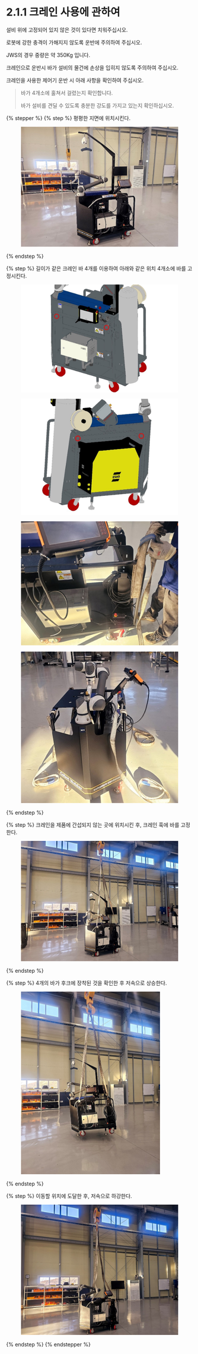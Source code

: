 # 2.1.1 크레인 사용에 관하여

설비 위에 고정되어 있지 않은 것이 있다면 치워주십시오.

로봇에 강한 충격이 가해지지 않도록 운반에 주의하여 주십시오.

JWS의 경우 중량은 약 350Kg 입니다.

크레인으로 운반시 바가 설비의 물건에 손상을 입히지 않도록 주의하여 주십시오.

크레인을 사용한 제어기 운반 시 아래 사항을 확인하여 주십시오.

> 바가 4개소에 훌쳐서 걸렸는지 확인합니다.
>
> 바가 설비를 견딜 수 있도록 충분한 강도를 가지고 있는지 확인하십시오.

{% stepper %}
{% step %}
평평한 지면에 위치시킨다.

<figure><img src="../../../jws/chapter2/section2.1/img/section2.1.1_1.jpg" alt="" width="563"><figcaption></figcaption></figure>
{% endstep %}

{% step %}
길이가 같은 크레인 바 4개를 이용하여 아래와 같은 위치 4개소에 바를 고정시킨다.

<div><figure><img src="../../../jws/chapter2/section2.1/img/section2.1.1_2.jpg" alt=""><figcaption></figcaption></figure> <figure><img src="../../../jws/chapter2/section2.1/img/section2.1.1_3.jpg" alt=""><figcaption></figcaption></figure></div>

<div><figure><img src="../../../jws/chapter2/section2.1/img/section2.1.1_4.jpg" alt=""><figcaption></figcaption></figure> <figure><img src="../../../jws/chapter2/section2.1/img/section2.1.1_5.jpg" alt=""><figcaption></figcaption></figure></div>
{% endstep %}

{% step %}
크레인을 제품에 간섭되지 않는 곳에 위치시킨 후, 크레인 훅에 바를 고정한다.

<figure><img src="../../../jws/chapter2/section2.1/img/section2.1.1_6 (1).jpg" alt="" width="563"><figcaption></figcaption></figure>
{% endstep %}

{% step %}
4개의 바가 후크에 장착된 것을 확인한 후 저속으로 상승한다.

<figure><img src="../../../jws/chapter2/section2.1/img/section2.1.1_7 (1).jpg" alt="" width="375"><figcaption></figcaption></figure>
{% endstep %}

{% step %}
이동할 위치에 도달한 후, 저속으로 하강한다.

<figure><img src="../../../jws/chapter2/section2.1/img/section2.1.1_8 (1).jpg" alt="" width="563"><figcaption></figcaption></figure>
{% endstep %}
{% endstepper %}
